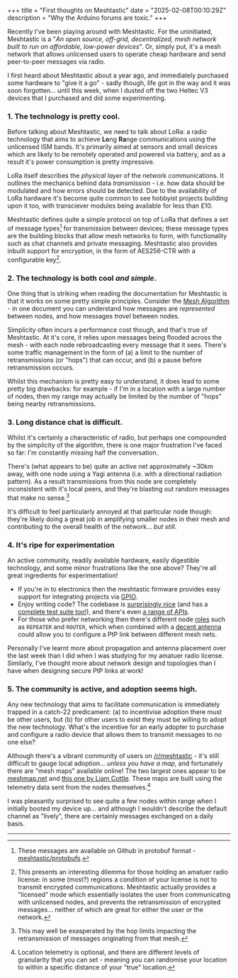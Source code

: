 +++
title = "First thoughts on Meshtastic"
date = "2025-02-08T00:10:29Z"
description = "Why the Arduino forums are toxic."
+++

Recently I've been playing around with Meshtastic. For the uninitiated, Meshtastic is a "_An open source, off-grid, decentralized, mesh network built to run on affordable, low-power devices_". Or, simply put, it's a mesh network that allows unlicensed users to operate cheap hardware and send peer-to-peer messages via radio.

I first heard about Meshtastic about a year ago, and immediately purchased some hardware to "give it a go" - sadly though, life got in the way and it was soon forgotten... until this week, when I dusted off the two Heltec V3 devices that I purchased and did some experimenting.

### 1. The technology is pretty cool.

Before talking about Meshtastic, we need to talk about LoRa: a radio technology that aims to achieve **Lo**ng **Ra**nge communications using the unlicensed ISM bands. It's primarily aimed at sensors and small devices which are likely to be remotely operated and powered via battery, and as a result it's power consumption is pretty impressive.

LoRa itself describes the _physical layer_ of the network communications. It outlines the mechanics behind data _transmission_ - i.e. how data should be modulated and how errors should be detected. Due to the availability of LoRa hardware it's become quite common to see hobbyist projects building upon it too, with transciever modules being available for less than £10.

Meshtastic defines quite a simple protocol on top of LoRa that defines a set of message types[^1] for transmission between devices; these message types are the building blocks that allow mesh networks to form, with functionality such as chat channels and private messaging. Meshtastic also provides inbuilt support for encryption, in the form of AES256-CTR with a configurable key[^2].

### 2. The technology is both cool _and simple_.

One thing that is striking when reading the documentation for Meshtastic is that it works on some pretty simple principles. Consider the [Mesh Algorithm](https://meshtastic.org/docs/overview/mesh-algo/) - in one document you can understand how messages are _represented_ between nodes, and how messages _travel_ between nodes.

Simplicity often incurs a performance cost though, and that's true of Meshtastic. At it's core, it relies upon messages being flooded across the mesh - with each node rebroadcasting every message that it sees. There's some traffic management in the form of (a) a limit to the number of retransmissions (or "hops") that can occur, and (b) a pause before retransmission occurs.

Whilst this mechanism is pretty easy to understand, it does lead to some pretty big drawbacks: for example - if I'm in a location with a large number of nodes, then my range may actually be limited by the number of "hops" being nearby retransmissions.

### 3. Long distance chat is difficult.

Whilst it's certainly a characteristic of radio, but perhaps one compounded by the simplicity of the algorithm, there is one major frustration I've faced so far: I'm constantly missing half the conversation.

There's (what appears to be) quite an active net approximately ~30km away, with one node using a Yagi antenna (i.e. with a directional radiation pattern). As a result transmissions from this node are completely inconsistent with it's local peers, and they're blasting out random messages that make no sense.[^3]

It's difficult to feel particularly annoyed at that particular node though: they're likely doing a great job in amplifying smaller nodes in their mesh and contributing to the overall health of the network... _but still_.

### 4. It's ripe for experimentation

An active community, readily available hardware, easily digestible technology, and some minor frustrations like the one above? They're all great ingredients for experimentation! 

- If you're in to electronics then the meshtastic firmware provides easy support for integrating projects via [GPIO](https://meshtastic.org/docs/configuration/module/remote-hardware/).
- Enjoy writing code? The codebase is [surprisingly nice](https://github.com/meshtastic/firmware/blob/master/src/mesh/MeshModule.cpp) (and has a [complete test suite too!](https://github.com/meshtastic/meshTestic/tree/dcac7e5673005f4d8a2b1f0f6e06877b689d7519)), and there's even [a range of APIs](https://meshtastic.org/docs/development/device/).
- For those who prefer networking then there's different node [roles](https://meshtastic.org/docs/configuration/radio/device/) such as `REPEATER` and `ROUTER`, which when combined with a [decent antenna](https://meshtastic.org/docs/hardware/antennas/) could allow you to configure a PtP link between different mesh nets.

Personally I've learnt more about propagation and antenna placement over the last week than I did when I was studying for my amatuer radio license. Similarly, I've thought more about network design and topologies than I have when designing secure PtP links at work!

### 5. The community is active, and adoption seems high.

Any new technology that aims to facilitate communication is immediately trapped in a catch-22 predicament: (a) to incentivise adoption there must be other users, but (b) for other users to exist they must be willing to adopt the new technology. What's the incentive for an early adopter to purchase and configure a radio device that allows them to transmit messages to no one else?

Although there's a vibrant community of users on [/r/meshtastic](https://www.reddit.com/r/meshtastic/) - it's still difficult to gauge local adoption... _unless you have a map_, and fortunately there are "mesh maps" available online! The two largest ones appear to be [meshmap.net](https://meshmap.net/) and [this one by Liam Cottle](https://meshtastic.liamcottle.net/). These maps are built using the telemetry data sent from the nodes themselves.[^4]

I was pleasantly surprised to see quite a few nodes within range when I initially booted my device up... and although I wouldn't describe the default channel as "lively", there are certainly messages exchanged on a daily basis.



---

[^1]: These messages are available on Github in protobuf format - [meshtastic/protobufs](https://github.com/meshtastic/protobufs).

[^2]: This presents an interesting dilemma for those holding an amatuer radio license: in some (most?) regions a condition of your license is not to transmit encrypted communications. Meshtastic actually provides a "licensed" mode which essentially isolates the user from communicating with unlicensed nodes, and prevents the retransmission of encrypted messages... neither of which are great for either the user _or_ the network. 

[^3]: This may well be exasperated by the hop limits impacting the retransmission of messages originating from that mesh.

[^4]: Location telemetry is optional, and there are different levels of granularity that you can set - meaning you can randomise your location to within a specific distance of your "true" location.



